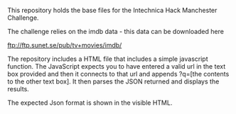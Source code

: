 This repository holds the base files for the Intechnica Hack Manchester Challenge.

The challenge relies on the imdb data - this data can be downloaded here

ftp://ftp.sunet.se/pub/tv+movies/imdb/

The repository includes a HTML file that includes a simple javascript function. The JavaScript expects you to have entered a valid url in the text box provided and then it connects to that url and appends ?q=[the contents to the other text box]. It then parses the JSON returned and displays the results.

The expected Json format is shown in the visible HTML.

